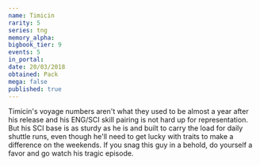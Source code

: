 ```yaml
---
name: Timicin
rarity: 5
series: tng
memory_alpha:
bigbook_tier: 9
events: 5
in_portal:
date: 20/03/2018
obtained: Pack
mega: false
published: true
---
```


Timicin's voyage numbers aren't what they used to be almost a year after his release and his ENG/SCI skill pairing is not hard up for representation. But his SCI base is as sturdy as he is and built to carry the load for daily shuttle runs, even though he'll need to get lucky with traits to make a difference on the weekends. If you snag this guy in a behold, do yourself a favor and go watch his tragic episode.
